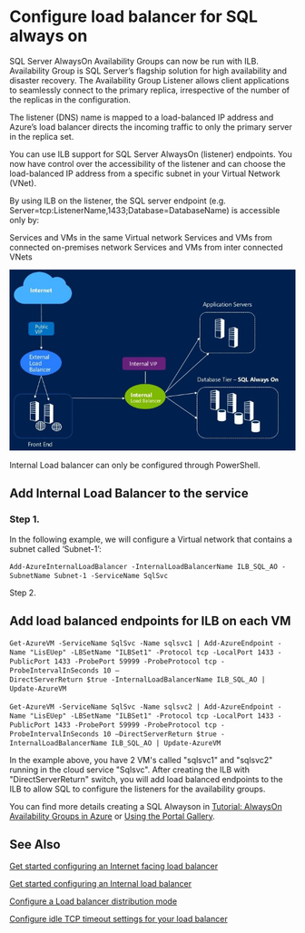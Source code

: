 <properties 
   pageTitle="Configure Load balancer for SQL always on | Microsoft Azure"
   description="Configure Load balancer to work with SQL always on and how to leverage powershell to create load balancer for the SQL implementation"
   services="load-balancer"
   documentationCenter="na"
   authors="joaoma"
   manager="adinah"
   editor="tysonn" />
<tags 
   ms.service="load-balancer"
   ms.devlang="na"
   ms.topic="article"
   ms.tgt_pltfrm="na"
   ms.workload="infrastructure-services"
   ms.date="08/12/2015"
   ms.author="joaoma" />

# Configure load balancer for SQL always on

SQL Server AlwaysOn Availability Groups can now be run with ILB. Availability Group is SQL Server’s flagship solution for high availability and disaster recovery. The Availability Group Listener allows client applications to seamlessly connect to the primary replica, irrespective of the number of the replicas in the configuration.

The listener (DNS) name is mapped to a load-balanced IP address and Azure’s load balancer directs the incoming traffic to only the primary server in the replica set. 


You can use ILB support for SQL Server AlwaysOn (listener) endpoints. You now have control over the accessibility of the listener and can choose the load-balanced IP address from a specific subnet in your Virtual Network (VNet). 

By using ILB on the listener, the SQL server endpoint (e.g. Server=tcp:ListenerName,1433;Database=DatabaseName) is accessible only by:

Services and VMs in the same Virtual network
Services and VMs from connected on-premises network
Services and VMs from inter connected VNets

![ILB_SQLAO_NewPic](./media/load-balancer-configure-sqlao/sqlao1.jpg) 


Internal Load balancer can only be configured through PowerShell.


## Add Internal Load Balancer to the service 

### Step 1.

In the following example, we will configure a Virtual network that contains a subnet  called ‘Subnet-1’:

	Add-AzureInternalLoadBalancer -InternalLoadBalancerName ILB_SQL_AO -SubnetName Subnet-1 -ServiceName SqlSvc

Step 2.

## Add load balanced endpoints for ILB on each VM

	Get-AzureVM -ServiceName SqlSvc -Name sqlsvc1 | Add-AzureEndpoint -Name "LisEUep" -LBSetName "ILBSet1" -Protocol tcp -LocalPort 1433 -PublicPort 1433 -ProbePort 59999 -ProbeProtocol tcp -ProbeIntervalInSeconds 10 –
	DirectServerReturn $true -InternalLoadBalancerName ILB_SQL_AO | Update-AzureVM

 	Get-AzureVM -ServiceName SqlSvc -Name sqlsvc2 | Add-AzureEndpoint -Name "LisEUep" -LBSetName "ILBSet1" -Protocol tcp -LocalPort 1433 -PublicPort 1433 -ProbePort 59999 -ProbeProtocol tcp -ProbeIntervalInSeconds 10 –DirectServerReturn $true -InternalLoadBalancerName ILB_SQL_AO | Update-AzureVM

In the example above, you have 2 VM's called "sqlsvc1" and "sqlsvc2" running in the cloud service "Sqlsvc". After creating the ILB with "DirectServerReturn" switch, you will add load balanced endpoints to the ILB to allow SQL to configure the listeners for the availability groups.

You can find more details creating a SQL Alwayson in [Tutorial: AlwaysOn Availability Groups in Azure](https://msdn.microsoft.com/library/dn249504.aspx) or [Using the Portal Gallery](http://blogs.technet.com/b/dataplatforminsider/archive/2014/08/25/sql-server-alwayson-offering-in-microsoft-azure-portal-gallery.aspx).


## See Also

[Get started configuring an Internet facing load balancer](load-balancer-internet-getstarted.md)

[Get started configuring an Internal load balancer](load-balancer-internal-getstarted.md)

[Configure a Load balancer distribution mode](load-balancer-distribution-mode.md)

[Configure idle TCP timeout settings for your load balancer](load-balancer-tcp-idle-timeout.md)
 